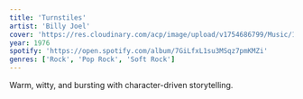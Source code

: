 ```yaml
---
title: 'Turnstiles'
artist: 'Billy Joel'
cover: 'https://res.cloudinary.com/acp/image/upload/v1754686799/Music/1b198264-a6ee-4aaf-a63f-f8a6272945d3.png'
year: 1976
spotify: 'https://open.spotify.com/album/7GiLfxL1su3MSqz7pmKMZi'
genres: ['Rock', 'Pop Rock', 'Soft Rock']
---
```


Warm, witty, and bursting with character-driven storytelling.

